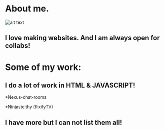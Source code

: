 # About me.

![alt text](https://nexus-chat-rooms.github.io/nexuschatroom/nexus.png)

## I love making websites. And I am always open for collabs!

# Some of my work:
## I do a lot of work in HTML & JAVASCRIPT!

*Nexus-chat-rooms

*Ninjastelthy (flixifyTV)

## I have more but I can not list them all!

